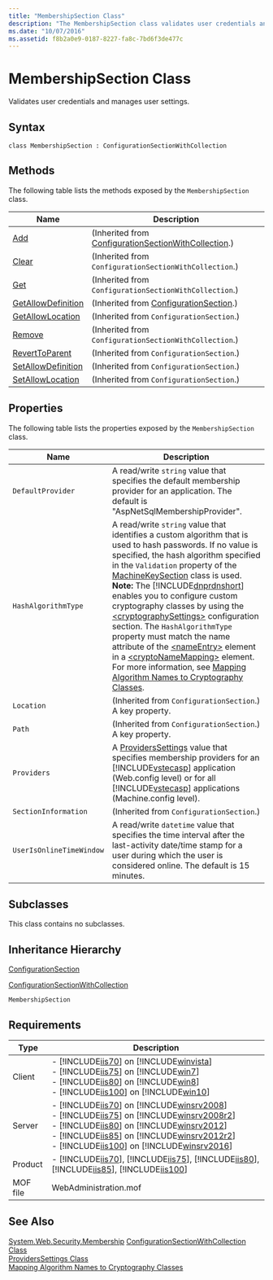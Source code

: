 ```yaml
---
title: "MembershipSection Class"
description: "The MembershipSection class validates user credentials and manages user settings. This article provides methods and properties that the class exposes."
ms.date: "10/07/2016"
ms.assetid: f8b2a0e9-0187-8227-fa8c-7bd6f3de477c
---
```

# MembershipSection Class
Validates user credentials and manages user settings.  
  
## Syntax  
  
```vbs  
class MembershipSection : ConfigurationSectionWithCollection  
```  
  
## Methods  
 The following table lists the methods exposed by the `MembershipSection` class.  
  
|Name|Description|  
|----------|-----------------|  
|[Add](../wmi-provider/configurationsectionwithcollection-add-method.md)|(Inherited from [ConfigurationSectionWithCollection](../wmi-provider/configurationsectionwithcollection-class.md).)|  
|[Clear](../wmi-provider/configurationsectionwithcollection-clear-method.md)|(Inherited from `ConfigurationSectionWithCollection`.)|  
|[Get](../wmi-provider/configurationsectionwithcollection-get-method.md)|(Inherited from `ConfigurationSectionWithCollection`.)|  
|[GetAllowDefinition](../wmi-provider/configurationsection-getallowdefinition-method.md)|(Inherited from [ConfigurationSection](../wmi-provider/configurationsection-class.md).)|  
|[GetAllowLocation](../wmi-provider/configurationsection-getallowlocation-method.md)|(Inherited from `ConfigurationSection`.)|  
|[Remove](../wmi-provider/configurationsectionwithcollection-remove-method.md)|(Inherited from `ConfigurationSectionWithCollection`.)|  
|[RevertToParent](../wmi-provider/configurationsection-reverttoparent-method.md)|(Inherited from `ConfigurationSection`.)|  
|[SetAllowDefinition](../wmi-provider/configurationsection-setallowdefinition-method.md)|(Inherited from `ConfigurationSection`.)|  
|[SetAllowLocation](../wmi-provider/configurationsection-setallowlocation-method.md)|(Inherited from `ConfigurationSection`.)|  
  
## Properties  
 The following table lists the properties exposed by the `MembershipSection` class.  
  
|Name|Description|  
|----------|-----------------|  
|`DefaultProvider`|A read/write `string` value that specifies the default membership provider for an application. The default is "AspNetSqlMembershipProvider".|  
|`HashAlgorithmType`|A read/write `string` value that identifies a custom algorithm that is used to hash passwords. If no value is specified, the hash algorithm specified in the `Validation` property of the [MachineKeySection](../wmi-provider/machinekeysection-class.md) class is used. **Note:**  The [!INCLUDE[dnprdnshort](../wmi-provider/includes/dnprdnshort-md.md)] enables you to configure custom cryptography classes by using the [\<cryptographySettings>](https://go.microsoft.com/fwlink/?LinkId=70955) configuration section. The `HashAlgorithmType` property must match the name attribute of the [\<nameEntry>](https://go.microsoft.com/fwlink/?LinkId=70956) element in a [\<cryptoNameMapping>](https://go.microsoft.com/fwlink/?LinkId=70957) element. For more information, see [Mapping Algorithm Names to Cryptography Classes](https://go.microsoft.com/fwlink/?LinkId=70954).|  
|`Location`|(Inherited from `ConfigurationSection`.) A key property.|  
|`Path`|(Inherited from `ConfigurationSection`.) A key property.|  
|`Providers`|A [ProvidersSettings](../wmi-provider/providerssettings-class.md) value that specifies membership providers for an [!INCLUDE[vstecasp](../wmi-provider/includes/vstecasp-md.md)] application (Web.config level) or for all [!INCLUDE[vstecasp](../wmi-provider/includes/vstecasp-md.md)] applications (Machine.config level).|  
|`SectionInformation`|(Inherited from `ConfigurationSection`.)|  
|`UserIsOnlineTimeWindow`|A read/write `datetime` value that specifies the time interval after the last-activity date/time stamp for a user during which the user is considered online. The default is 15 minutes.|  
  
## Subclasses  
 This class contains no subclasses.  
  
## Inheritance Hierarchy  
 [ConfigurationSection](../wmi-provider/configurationsection-class.md)  
  
 [ConfigurationSectionWithCollection](../wmi-provider/configurationsectionwithcollection-class.md)  
  
 `MembershipSection`  
  
## Requirements  
  
|Type|Description|  
|----------|-----------------|  
|Client|-   [!INCLUDE[iis70](../wmi-provider/includes/iis70-md.md)] on [!INCLUDE[winvista](../wmi-provider/includes/winvista-md.md)]<br />-   [!INCLUDE[iis75](../wmi-provider/includes/iis75-md.md)] on [!INCLUDE[win7](../wmi-provider/includes/win7-md.md)]<br />-   [!INCLUDE[iis80](../wmi-provider/includes/iis80-md.md)] on [!INCLUDE[win8](../wmi-provider/includes/win8-md.md)]<br />-   [!INCLUDE[iis100](../wmi-provider/includes/iis100-md.md)] on [!INCLUDE[win10](../wmi-provider/includes/win10-md.md)]|  
|Server|-   [!INCLUDE[iis70](../wmi-provider/includes/iis70-md.md)] on [!INCLUDE[winsrv2008](../wmi-provider/includes/winsrv2008-md.md)]<br />-   [!INCLUDE[iis75](../wmi-provider/includes/iis75-md.md)] on [!INCLUDE[winsrv2008r2](../wmi-provider/includes/winsrv2008r2-md.md)]<br />-   [!INCLUDE[iis80](../wmi-provider/includes/iis80-md.md)] on [!INCLUDE[winsrv2012](../wmi-provider/includes/winsrv2012-md.md)]<br />-   [!INCLUDE[iis85](../wmi-provider/includes/iis85-md.md)] on [!INCLUDE[winsrv2012r2](../wmi-provider/includes/winsrv2012r2-md.md)]<br />-   [!INCLUDE[iis100](../wmi-provider/includes/iis100-md.md)] on [!INCLUDE[winsrv2016](../wmi-provider/includes/winsrv2016-md.md)]|  
|Product|-   [!INCLUDE[iis70](../wmi-provider/includes/iis70-md.md)], [!INCLUDE[iis75](../wmi-provider/includes/iis75-md.md)], [!INCLUDE[iis80](../wmi-provider/includes/iis80-md.md)], [!INCLUDE[iis85](../wmi-provider/includes/iis85-md.md)], [!INCLUDE[iis100](../wmi-provider/includes/iis100-md.md)]|  
|MOF file|WebAdministration.mof|  
  
## See Also  
 [System.Web.Security.Membership](/dotnet/api/system.web.security.membership) 
 [ConfigurationSectionWithCollection Class](../wmi-provider/configurationsectionwithcollection-class.md)   
 [ProvidersSettings Class](../wmi-provider/providerssettings-class.md)   
 [Mapping Algorithm Names to Cryptography Classes](https://go.microsoft.com/fwlink/?LinkId=70954)
